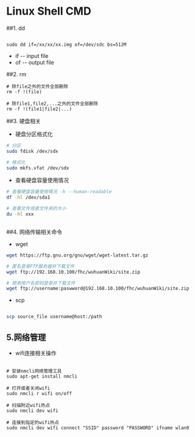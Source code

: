 # Linux Shell CMD

##1. dd
```shell

sudo dd if=/xx/xx/xx.img of=/dev/sdc bs=512M

```
* if -- input file
* of -- output file


##2. rm

```shell
# 除file之外的文件全部删除
rm -f !(file)

# 除file1,file2,...之外的文件全部删除
rm -f !(file1|file2|...)
```

##3. 硬盘相关

* 硬盘分区格式化
```bash
# 分区
sudo fdisk /dev/sdx

# 格式化
sudo mkfs.vfat /dev/sdx

```

* 查看硬盘容量使用情况
```bash
# 查看硬盘容量使用情况 -h --human-readable
df -hl /dev/sda1

# 查看文件或者文件夹的大小
du -hl xxx



```


##4. 网络传输相关命令

* wget
```bash
wget https://ftp.gnu.org/gnu/wget/wget-latest.tar.gz

# 匿名登录FTP服务器并下载文件
wget ftp://192.168.10.100/fhc/wuhuanWiki/site.zip

# 使用用户名密码登录并下载文件
wget ftp://username:paswword@192.168.10.100/fhc/wuhuanWiki/site.zip

```

* scp

```bash

scp source_file username@host:/path

```


## 5.网络管理

* wifi连接相关操作

```shell

# 安装nmcli网络管理工具
sudo apt-get install nmcli

# 打开或者关闭wifi
sudo nmcli r wifi on/off

# 扫描附近wifi热点
sudo nmcli dev wifi

# 连接到指定的wifi热点
sudo nmcli dev wifi connect "SSID" password "PASSWORD" ifname wlan0

```